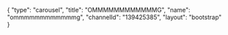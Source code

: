 {
    "type": "carousel",
    "title": "OMMMMMMMMMMMMG",
    "name": "ommmmmmmmmmmmg",
    "channelId": "139425385",
    "layout": "bootstrap"
}